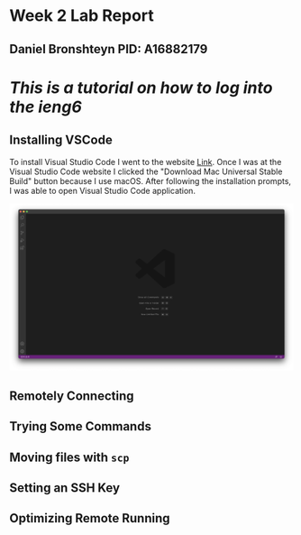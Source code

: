 # Week 2 Lab Report 
**Daniel Bronshteyn**
**PID: A16882179**
---

# *This is a tutorial on how to log into the ieng6*


## Installing VSCode

To install Visual Studio Code I went to the website [Link](https://code.visualstudio.com/). Once I was at the Visual Studio Code website I clicked the "Download Mac Universal Stable Build" button because I use macOS. After following the installation prompts, I was able to open Visual Studio Code application. 

![Image](https://github.com/dbronshteynCS/cse15l-lab-reports/blob/main/Visual%20Studio%20Code%20Open.png)


## Remotely Connecting


## Trying Some Commands


## Moving files with `scp`

## Setting an SSH Key


## Optimizing Remote Running



